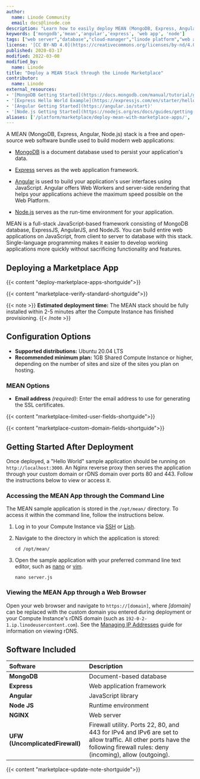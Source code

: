 ```yaml
---
author:
  name: Linode Community
  email: docs@linode.com
description: "Learn how to easily deploy MEAN (MongoDB, Express, Angular, Node.js) using Linode's Marketplace Apps."
keywords: ['mongodb','mean','angular','express', 'web app', 'node']
tags: ["web server","database","cloud-manager","linode platform","web applications","marketplace"]
license: '[CC BY-ND 4.0](https://creativecommons.org/licenses/by-nd/4.0)'
published: 2020-03-17
modified: 2022-03-08
modified_by:
  name: Linode
title: "Deploy a MEAN Stack through the Linode Marketplace"
contributor:
  name: Linode
external_resources:
- '[MongoDB Getting Started](https://docs.mongodb.com/manual/tutorial/getting-started/)'
- '[Express Hello World Example](https://expressjs.com/en/starter/hello-world.html)'
- '[Angular Getting Started](https://angular.io/start)'
- '[Node.js Getting Started](https://nodejs.org/es/docs/guides/getting-started-guide/)'
aliases: ['/platform/marketplace/deploy-mean-with-marketplace-apps/', '/platform/one-click/deploy-mean-with-one-click-apps/', '/guides/deploy-mean-with-one-click-apps/','/guides/deploy-mean-with-marketplace-apps/','/guides/mean-stack-marketplace-app/']
---
```


A MEAN (MongoDB, Express, Angular, Node.js) stack is a free and open-source web software bundle used to build modern web applications:

- [MongoDB](https://www.mongodb.com/) is a document database used to persist your application's data.

- [Express](https://expressjs.com/) serves as the web application framework.

- [Angular](https://angular.io/) is used to build your application's user interfaces using JavaScript. Angular offers Web Workers and server-side rendering that helps your applications achieve the maximum speed possible on the Web Platform.

- [Node.js](https://nodejs.org/en/about/) serves as the run-time environment for your application.

MEAN is a full-stack JavaScript-based framework consisting of MongoDB database, ExpressJS, AngularJS, and NodeJS. You can build entire web applications on JavaScript, from client to server to database with this stack. Single-language programming makes it easier to develop working applications more quickly without sacrificing functionality and features.

## Deploying a Marketplace App

{{< content "deploy-marketplace-apps-shortguide">}}

{{< content "marketplace-verify-standard-shortguide">}}

{{< note >}}
**Estimated deployment time:** The MEAN stack should be fully installed within 2-5 minutes after the Compute Instance has finished provisioning.
{{< /note >}}

## Configuration Options

- **Supported distributions:** Ubuntu 20.04 LTS
- **Recommended minimum plan:** 1GB Shared Compute Instance or higher, depending on the number of sites and size of the sites you plan on hosting.

### MEAN Options

- **Email address** *(required)*: Enter the email address to use for generating the SSL certificates.

{{< content "marketplace-limited-user-fields-shortguide">}}

{{< content "marketplace-custom-domain-fields-shortguide">}}

## Getting Started After Deployment

Once deployed, a "Hello World" sample application should be running on `http://localhost:3000`. An Nginx reverse proxy then serves the application through your custom domain or rDNS domain over ports 80 and 443. Follow the instructions below to view or access it.

### Accessing the MEAN App through the Command Line

The MEAN sample application is stored in the `/opt/mean/` directory. To access it within the command line, follow the instructions below.

1.  Log in to your Compute Instance via [SSH](/docs/guides/connect-to-server-over-ssh/) or [Lish](/docs/guides/lish/).

1.  Navigate to the directory in which the application is stored:

        cd /opt/mean/

1.  Open the sample application with your preferred command line text editor, such as [nano](/docs/guides/use-nano-to-edit-files-in-linux/) or [vim](/docs/guides/what-is-vi/).

        nano server.js

### Viewing the MEAN App through a Web Browser

Open your web browser and navigate to `https://[domain]`, where *[domain]* can be replaced with the custom domain you entered during deployment or your Compute Instance's rDNS domain (such as `192-0-2-1.ip.linodeusercontent.com`). See the [Managing IP Addresses](/docs/guides/managing-ip-addresses/) guide for information on viewing rDNS.

## Software Included

| **Software** | **Description** |
|:--------------|:------------|
| **MongoDB** | Document-based database |
| **Express** | Web application framework |
| **Angular** | JavaScript library |
| **Node JS** | Runtime environment |
| **NGINX** | Web server |
| **UFW (UncomplicatedFirewall)** | Firewall utility. Ports 22, 80, and 443 for IPv4 and IPv6 are set to allow traffic. All other ports have the following firewall rules: deny (incoming), allow (outgoing). |

{{< content "marketplace-update-note-shortguide">}}
